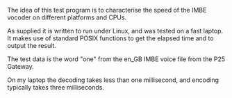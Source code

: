 The idea of this test program is to characterise the speed of the IMBE vocoder on different platforms and CPUs.

As supplied it is written to run under Linux, and was tested on a fast laptop. It makes use of standard POSIX functions to get the elapsed time and to output the result.

The test data is the word "one" from the en_GB IMBE voice file from the P25 Gateway.

On my laptop the decoding takes less than one millisecond, and encoding typically takes three milliseconds.

